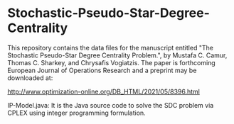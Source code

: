 # Stochastic-Pseudo-Star-Degree-Centrality

This repository contains the data files for the manuscript entitled "The Stochastic Pseudo-Star Degree Centrality Problem.", by Mustafa C. Camur, Thomas C. Sharkey, and Chrysafis Vogiatzis. The paper is forthcoming European Journal of Operations Research and a preprint may be downloaded at:

http://www.optimization-online.org/DB_HTML/2021/05/8396.html

IP-Model.java: It is the Java source code to solve the SDC problem via CPLEX using integer programming formulation. 
